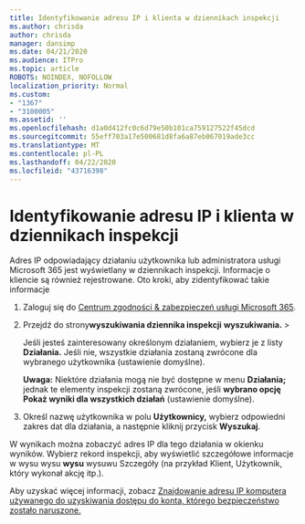 ```yaml
---
title: Identyfikowanie adresu IP i klienta w dziennikach inspekcji
ms.author: chrisda
author: chrisda
manager: dansimp
ms.date: 04/21/2020
ms.audience: ITPro
ms.topic: article
ROBOTS: NOINDEX, NOFOLLOW
localization_priority: Normal
ms.custom:
- "1367"
- "3100005"
ms.assetid: ''
ms.openlocfilehash: d1a0d412fc0c6d79e50b101ca759127522f45dcd
ms.sourcegitcommit: 55eff703a17e500681d8fa6a87eb067019ade3cc
ms.translationtype: MT
ms.contentlocale: pl-PL
ms.lasthandoff: 04/22/2020
ms.locfileid: "43716398"
---
```

# <a name="identify-ip-address-and-client-in-audit-logs"></a>Identyfikowanie adresu IP i klienta w dziennikach inspekcji

Adres IP odpowiadający działaniu użytkownika lub administratora usługi Microsoft 365 jest wyświetlany w dziennikach inspekcji. Informacje o kliencie są również rejestrowane. Oto kroki, aby zidentyfikować takie informacje

1. Zaloguj się do [Centrum zgodności & zabezpieczeń usługi Microsoft 365](https://protection.office.com/).

2. Przejdź do strony**wyszukiwania dziennika inspekcji** **wyszukiwania.** > 

   Jeśli jesteś zainteresowany określonym działaniem, wybierz je z listy **Działania.** Jeśli nie, wszystkie działania zostaną zwrócone dla wybranego użytkownika (ustawienie domyślne).

   **Uwaga:** Niektóre działania mogą nie być dostępne w menu **Działania;** jednak te elementy inspekcji zostaną zwrócone, jeśli **wybrano opcję Pokaż wyniki dla wszystkich działań** (ustawienie domyślne).

3. Określ nazwę użytkownika w polu **Użytkownicy,** wybierz odpowiedni zakres dat dla działania, a następnie kliknij przycisk **Wyszukaj**.

W wynikach można zobaczyć adres IP dla tego działania w okienku wyników. Wybierz rekord inspekcji, aby wyświetlić szczegółowe informacje w wysu wysu **wysu** wysuwu Szczegóły (na przykład Klient, Użytkownik, który wykonał akcję itp.).

Aby uzyskać więcej informacji, zobacz [Znajdowanie adresu IP komputera używanego do uzyskiwania dostępu do konta, którego bezpieczeństwo zostało naruszone.](https://docs.microsoft.com/office365/securitycompliance/auditing-troubleshooting-scenarios#finding-the-ip-address-of-the-computer-used-to-access-a-compromised-account)
